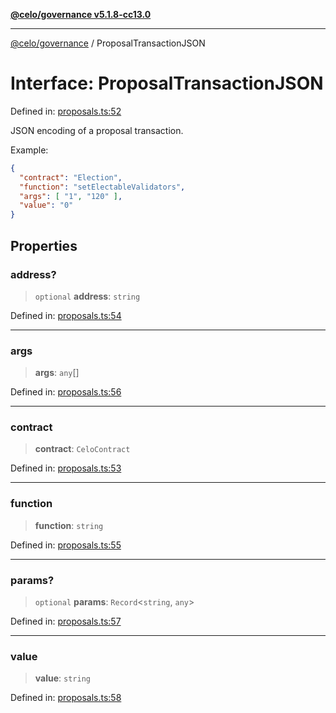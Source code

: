 [**@celo/governance v5.1.8-cc13.0**](../README.md)

***

[@celo/governance](../README.md) / ProposalTransactionJSON

# Interface: ProposalTransactionJSON

Defined in: [proposals.ts:52](https://github.com/celo-org/developer-tooling/blob/master/packages/sdk/governance/src/proposals.ts#L52)

JSON encoding of a proposal transaction.

Example:
```json
{
  "contract": "Election",
  "function": "setElectableValidators",
  "args": [ "1", "120" ],
  "value": "0"
}
```

## Properties

### address?

> `optional` **address**: `string`

Defined in: [proposals.ts:54](https://github.com/celo-org/developer-tooling/blob/master/packages/sdk/governance/src/proposals.ts#L54)

***

### args

> **args**: `any`[]

Defined in: [proposals.ts:56](https://github.com/celo-org/developer-tooling/blob/master/packages/sdk/governance/src/proposals.ts#L56)

***

### contract

> **contract**: `CeloContract`

Defined in: [proposals.ts:53](https://github.com/celo-org/developer-tooling/blob/master/packages/sdk/governance/src/proposals.ts#L53)

***

### function

> **function**: `string`

Defined in: [proposals.ts:55](https://github.com/celo-org/developer-tooling/blob/master/packages/sdk/governance/src/proposals.ts#L55)

***

### params?

> `optional` **params**: `Record`\<`string`, `any`\>

Defined in: [proposals.ts:57](https://github.com/celo-org/developer-tooling/blob/master/packages/sdk/governance/src/proposals.ts#L57)

***

### value

> **value**: `string`

Defined in: [proposals.ts:58](https://github.com/celo-org/developer-tooling/blob/master/packages/sdk/governance/src/proposals.ts#L58)
